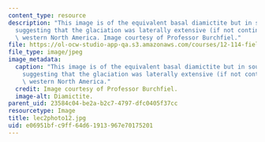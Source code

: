 ```yaml
---
content_type: resource
description: "This image is of the equivalent basal diamictite but in southern California\u2026\
  suggesting that the glaciation was laterally extensive (if not continuous) across\
  \ western North America. Image courtesy of Professor Burchfiel."
file: https://ol-ocw-studio-app-qa.s3.amazonaws.com/courses/12-114-field-geology-i-fall-2005/e06951bfc9ff64d61913967e70175201_lec2photo12.jpg
file_type: image/jpeg
image_metadata:
  caption: "This image is of the equivalent basal diamictite but in southern California\u2026\
    suggesting that the glaciation was laterally extensive (if not continuous) across\
    \ western North America."
  credit: Image courtesy of Professor Burchfiel.
  image-alt: Diamictite.
parent_uid: 23584c04-be2a-b2c7-4797-dfc0405f37cc
resourcetype: Image
title: lec2photo12.jpg
uid: e06951bf-c9ff-64d6-1913-967e70175201
---
```

